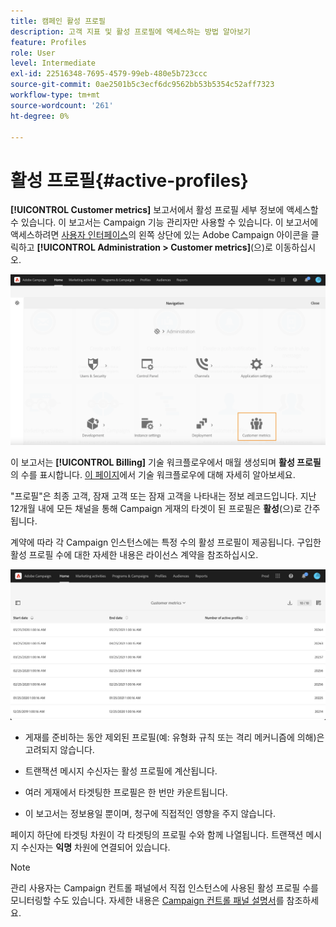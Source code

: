 ```yaml
---
title: 캠페인 활성 프로필
description: 고객 지표 및 활성 프로필에 액세스하는 방법 알아보기
feature: Profiles
role: User
level: Intermediate
exl-id: 22516348-7695-4579-99eb-480e5b723ccc
source-git-commit: 0ae2501b5c3ecf6dc9562bb53b5354c52aff7323
workflow-type: tm+mt
source-wordcount: '261'
ht-degree: 0%

---
```


# 활성 프로필{#active-profiles}

**[!UICONTROL Customer metrics]** 보고서에서 활성 프로필 세부 정보에 액세스할 수 있습니다. 이 보고서는 Campaign 기능 관리자만 사용할 수 있습니다. 이 보고서에 액세스하려면 [사용자 인터페이스](../../start/using/interface-description.md#advanced-menu)의 왼쪽 상단에 있는 Adobe Campaign 아이콘을 클릭하고 **[!UICONTROL Administration > Customer metrics]**(으)로 이동하십시오.

![](assets/audience_customer_metrics.png)

이 보고서는 **[!UICONTROL Billing]** 기술 워크플로우에서 매월 생성되며 **활성 프로필**&#x200B;의 수를 표시합니다. [이 페이지](../../administration/using/technical-workflows.md)에서 기술 워크플로우에 대해 자세히 알아보세요.

&quot;프로필&quot;은 최종 고객, 잠재 고객 또는 잠재 고객을 나타내는 정보 레코드입니다. 지난 12개월 내에 모든 채널을 통해 Campaign 게재의 타겟이 된 프로필은 **활성**(으)로 간주됩니다.

계약에 따라 각 Campaign 인스턴스에는 특정 수의 활성 프로필이 제공됩니다. 구입한 활성 프로필 수에 대한 자세한 내용은 라이선스 계약을 참조하십시오.

![](assets/audience_active_profiles_list.png)



* 게재를 준비하는 동안 제외된 프로필(예: 유형화 규칙 또는 격리 메커니즘에 의해)은 고려되지 않습니다.

* 트랜잭션 메시지 수신자는 활성 프로필에 계산됩니다.

* 여러 게재에서 타겟팅한 프로필은 한 번만 카운트됩니다.

* 이 보고서는 정보용일 뿐이며, 청구에 직접적인 영향을 주지 않습니다.

페이지 하단에 타겟팅 차원이 각 타겟팅의 프로필 수와 함께 나열됩니다. 트랜잭션 메시지 수신자는 **익명** 차원에 연결되어 있습니다.

>[!NOTE]
>
>관리 사용자는 Campaign 컨트롤 패널에서 직접 인스턴스에 사용된 활성 프로필 수를 모니터링할 수도 있습니다. 자세한 내용은 [Campaign 컨트롤 패널 설명서](https://experienceleague.adobe.com/docs/control-panel/using/performance-monitoring/active-profiles-monitoring.html)를 참조하세요.
>
